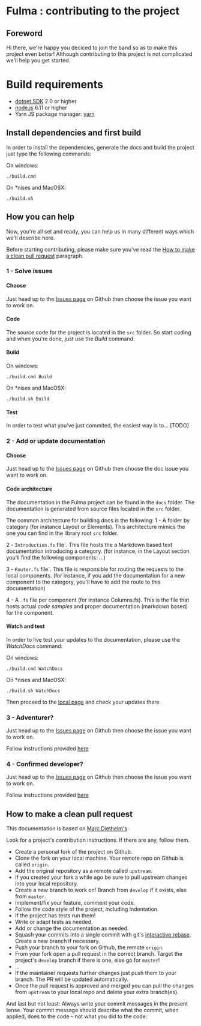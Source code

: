 # Fulma : contributing to the project

## Foreword
Hi there, we're happy you deciced to join the band so as to make this project even better!
Although contributing to this project is not complicated we'll help you get started.

# Build requirements

* [dotnet SDK](https://www.microsoft.com/net/download/core) 2.0 or higher
* [node.js](https://nodejs.org) 6.11 or higher
* Yarn JS package manager: [yarn](https://yarnpkg.com)

## Install dependencies and first build

In order to install the dependencies, generate the docs and build the project just type the following commands:

On windows:
```shell
./build.cmd
```

On *nises and MacOSX:
```shell
./build.sh
```

## How you can help
Now, you're all set and ready, you can help us in many different ways which we'll describe here.

Before starting contributing, please make sure you've read the [How to make a clean pull request](#how-to-make-a-clean-pull-requestpr) paragraph.

### 1 - Solve issues

#### Choose
Just head up to the [Issues page](https://github.com/MangelMaxime/Fulma/issues?q=is%3Aissue+is%3Aopen+label%3Abug) on Github then choose the issue you want to work on.

#### Code
The source code for the project is located in the `src` folder.
So start coding and when you're done, just use the *Build* command:

#### Build

On windows:
```shell
./build.cmd Build
```

On *nises and MacOSX:
```shell
./build.sh Build
```

#### Test
In order to test what you've just commited, the easiest way is to... [TODO]

### 2 - Add or update documentation

#### Choose
Just head up to the [Issues page](https://github.com/MangelMaxime/Fulma/issues?q=is%3Aissue+is%3Aopen+label%3ADocumentation) on Github then choose the doc issue you want to work on.

#### Code architecture
The documentation in the Fulma project can be found in the `docs` folder. The documentation is generated from source files located in the `src` folder.

The common architecture for building docs is the following:
1 - A folder by category (for instance Layout or Elements). This architecture mimics the one you can find in the library root `src` folder.

2 - `Introduction.fs` file`. This file hosts the a Markdown based text documentation introducing a category. (for instance, in the Layout section you'll find the following components: ...)

3 - `Router.fs` file`. This file is responsible for routing the requests to the local components. (for instance, if you add the documentation for a new component to the category, you'll have to add the route to this documentation)

4 - A `.fs` file per component (for instance Columns.fs). This is the file that hosts actual *code samples* and proper documentation (markdown based) for the component.

#### Watch and test
In order to live test your updates to the documentation, please use the *WatchDocs* command:

On windows:
```shell
./build.cmd WatchDocs
```

On *nises and MacOSX:
```shell
./build.sh WatchDocs
```

Then proceed to the [local page](http://localhost:8080) and check your updates there


### 3 - Adventurer?
Just head up to the [Issues page](https://github.com/MangelMaxime/Fulma/issues?q=is%3Aissue+is%3Aopen+label%3A%22up+for+graps%22) on Github then choose the issue you want to work on.

Follow instructions provided [here](#1---solve-issues)

### 4 - Confirmed developer?
Just head up to the [Issues page](https://github.com/MangelMaxime/Fulma/issues?q=is%3Aissue+is%3Aopen+label%3Aenhancement) on Github then choose the issue you want to work on.

Follow instructions provided [here](#1---solve-issues)

## How to make a clean pull request

This documentation is based on [Marc Diethelm's](https://github.com/MarcDiethelm/contributing/edit/master/README.md)

Look for a project's contribution instructions. If there are any, follow them.

- Create a personal fork of the project on Github.
- Clone the fork on your local machine. Your remote repo on Github is called `origin`.
- Add the original repository as a remote called `upstream`.
- If you created your fork a while ago be sure to pull upstream changes into your local repository.
- Create a new branch to work on! Branch from `develop` if it exists, else from `master`.
- Implement/fix your feature, comment your code.
- Follow the code style of the project, including indentation.
- If the project has tests run them!
- Write or adapt tests as needed.
- Add or change the documentation as needed.
- Squash your commits into a single commit with git's [interactive rebase](https://help.github.com/articles/interactive-rebase). Create a new branch if necessary.
- Push your branch to your fork on Github, the remote `origin`.
- From your fork open a pull request in the correct branch. Target the project's `develop` branch if there is one, else go for `master`!
- …
- If the maintainer requests further changes just push them to your branch. The PR will be updated automatically.
- Once the pull request is approved and merged you can pull the changes from `upstream` to your local repo and delete
your extra branch(es).

And last but not least: Always write your commit messages in the present tense. Your commit message should describe what the commit, when applied, does to the code – not what you did to the code.
